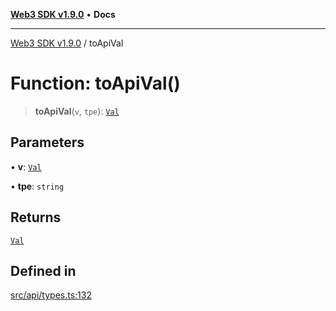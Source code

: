 [**Web3 SDK v1.9.0**](../README.md) • **Docs**

***

[Web3 SDK v1.9.0](../globals.md) / toApiVal

# Function: toApiVal()

> **toApiVal**(`v`, `tpe`): [`Val`](../namespaces/node/type-aliases/Val.md)

## Parameters

• **v**: [`Val`](../type-aliases/Val.md)

• **tpe**: `string`

## Returns

[`Val`](../namespaces/node/type-aliases/Val.md)

## Defined in

[src/api/types.ts:132](https://github.com/Mystic-Nayy/alephium-web3/blob/c1afd789a197ce5fe21f08c2965942090157c33d/packages/web3/src/api/types.ts#L132)
